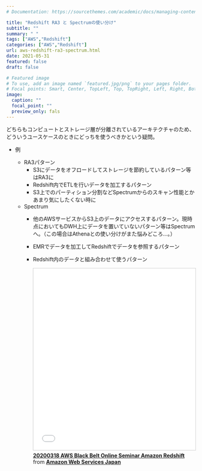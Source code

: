 ```yaml
---
# Documentation: https://sourcethemes.com/academic/docs/managing-content/

title: "Redshift RA3 と Spectrumの使い分け"
subtitle: ""
summary: " "
tags: ["AWS","Redshift"]
categories: ["AWS","Redshift"]
url: aws-redshift-ra3-spectrum.html
date: 2021-05-31
featured: false
draft: false

# Featured image
# To use, add an image named `featured.jpg/png` to your pages folder.
# Focal points: Smart, Center, TopLeft, Top, TopRight, Left, Right, BottomLeft, Bottom, BottomRight.
image:
  caption: ""
  focal_point: ""
  preview_only: fals
---
```









どちらもコンピュートとストレージ層が分離されているアーキテクチャのため、どういうユースケースのときにどっちを使うべきかという疑問。

- 例
  
  - RA3パターン
    - S3にデータをオフロードしてストレージを節約しているパターン等はRA3に
    - Redshift内でETLを行いデータを加工するパターン
    - S3上でのパーティション分割などSpectrumからのスキャン性能とかあまり気にしたくない時に
  - Spectrum
    - 他のAWSサービスからS3上のデータにアクセスするパターン。現時点においてもDWH上にデータを置いていないパターン等はSpectrumへ。（この場合はAthenaとの使い分けがまた悩みどころ…。）
    
    - EMRでデータを加工してRedshiftでデータを参照するパターン
    
    - Redshift内のデータと組み合わせて使うパターン
    
      <iframe src="//www.slideshare.net/slideshow/embed_code/key/zzxb6aeXSKNjwR?startSlide=69" width="595" height="485" frameborder="0" marginwidth="0" marginheight="0" scrolling="no" style="border:1px solid #CCC; border-width:1px; margin-bottom:5px; max-width: 100%;" allowfullscreen> </iframe> <div style="margin-bottom:5px"> <strong> <a href="//www.slideshare.net/AmazonWebServicesJapan/20200318-aws-black-belt-online-seminar-amazon-redshift" title="20200318 AWS Black Belt Online Seminar Amazon Redshift" target="_blank">20200318 AWS Black Belt Online Seminar Amazon Redshift</a> </strong> from <strong><a href="//www.slideshare.net/AmazonWebServicesJapan" target="_blank">Amazon Web Services Japan</a></strong> </div>

